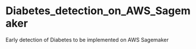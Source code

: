 # Diabetes_detection_on_AWS_Sagemaker
Early detection of Diabetes to be implemented on AWS Sagemaker

